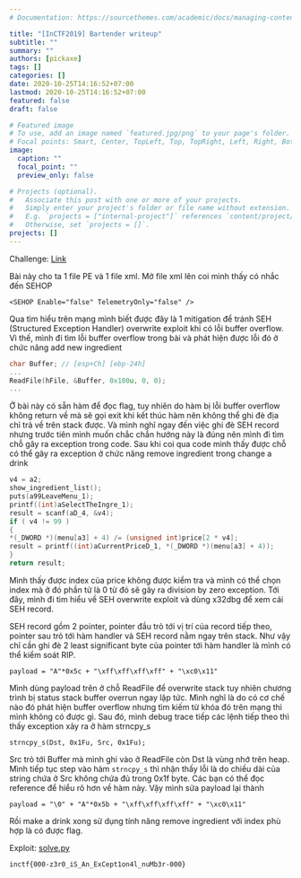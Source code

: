```yaml
---
# Documentation: https://sourcethemes.com/academic/docs/managing-content/

title: "[InCTF2019] Bartender writeup"
subtitle: ""
summary: ""
authors: [pickaxe]
tags: []
categories: []
date: 2020-10-25T14:16:52+07:00
lastmod: 2020-10-25T14:16:52+07:00
featured: false
draft: false

# Featured image
# To use, add an image named `featured.jpg/png` to your page's folder.
# Focal points: Smart, Center, TopLeft, Top, TopRight, Left, Right, BottomLeft, Bottom, BottomRight.
image:
  caption: ""
  focal_point: ""
  preview_only: false

# Projects (optional).
#   Associate this post with one or more of your projects.
#   Simply enter your project's folder or file name without extension.
#   E.g. `projects = ["internal-project"]` references `content/project/deep-learning/index.md`.
#   Otherwise, set `projects = []`.
projects: []
---
```


Challenge: [Link](https://github.com/minhbq-99/ctf/tree/master/inctf2019/bartender/files)

Bài này cho ta 1 file PE và 1 file xml. Mở file xml lên coi mình thấy có nhắc đến SEHOP

`<SEHOP Enable="false" TelemetryOnly="false" />`

Qua tìm hiểu trên mạng mình biết được đây là 1 mitigation để tránh SEH (Structured Exception Handler) overwrite exploit khi có lỗi buffer overflow. Vì thế, mình đi tìm lỗi buffer overflow trong bài và phát hiện được lỗi đó ở chức năng add new ingredient
```c
char Buffer; // [esp+Ch] [ebp-24h]
...
ReadFile(hFile, &Buffer, 0x100u, 0, 0);
...
```
Ở bài này có sẵn hàm để đọc flag, tuy nhiên do hàm bị lỗi buffer overflow không return về mà sẽ gọi exit khi kết thúc hàm nên không thể ghi đè địa chỉ trả về trên stack được. Và mình nghĩ ngay đến việc ghi đè SEH record nhưng trước tiên mình muốn chắc chắn hướng này là đúng nên mình đi tìm chỗ gây ra exception trong code. Sau khi coi qua code mình thấy được chỗ có thể gây ra exception ở chức năng remove ingredient trong change a drink
```c
v4 = a2;
show_ingredient_list();
puts(a99LeaveMenu_1);
printf((int)aSelectTheIngre_1);
result = scanf(aD_4, &v4);
if ( v4 != 99 )
{
*(_DWORD *)(menu[a3] + 4) /= (unsigned int)price[2 * v4];
result = printf((int)aCurrentPriceD_1, *(_DWORD *)(menu[a3] + 4));
}
return result;
```
Mình thấy được index của price không được kiểm tra và mình có thể chọn index mà ở đó phần tử là 0 từ đó sẽ gây ra division by zero exception.
Tới đây, mình đi tìm hiểu về SEH overwrite exploit và dùng x32dbg để xem cái SEH record.

SEH record gồm 2 pointer, pointer đầu trỏ tới vị trí của record tiếp theo, pointer sau trỏ tới hàm handler và SEH record nằm ngay trên stack. Như vậy chỉ cần ghi đè 2 least significant byte của pointer tới hàm handler là mình có thể kiểm soát RIP.

`payload = "A"*0x5c + "\xff\xff\xff\xff" + "\xc0\x11"`

Mình dùng payload trên ở chỗ ReadFile để overwrite stack tuy nhiên chương trình bị status stack buffer overrun ngay lập tức. Mình nghĩ là do có cơ chế nào đó phát hiện buffer overflow nhưng tìm kiếm từ khóa đó trên mạng thì mình không có được gì. Sau đó, mình debug trace tiếp các lệnh tiếp theo thì thấy exception xảy ra ở hàm strncpy_s

`strncpy_s(Dst, 0x1Fu, Src, 0x1Fu);`

Src trỏ tới Buffer mà mình ghi vào ở ReadFile còn Dst là vùng nhớ trên heap. Mình tiếp tục step vào hàm `strncpy_s` thì nhận thấy lỗi là do chiều dài của string chứa ở Src không chứa đủ trong 0x1f byte. Các bạn có thể đọc reference để hiểu rõ hơn về hàm này. Vậy mình sửa payload lại thành

`payload = "\0" + "A"*0x5b + "\xff\xff\xff\xff" + "\xc0\x11"`

Rồi make a drink xong sử dụng tính năng remove ingredient với index phù hợp là có được flag.

Exploit: [solve.py](https://github.com/minhbq-99/ctf/blob/master/inctf2019/bartender/solve.py)

`inctf{000-z3r0_iS_An_ExCept1on4l_nuMb3r-000}`
